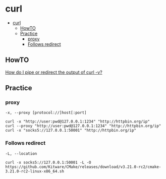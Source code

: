 # curl

- [curl](#curl)
  - [HowTO](#howto)
  - [Practice](#practice)
    - [proxy](#proxy)
    - [Follows redirect](#follows-redirect)

## HowTO

[How do I pipe or redirect the output of curl -v?](https://stackoverflow.com/questions/5427454/how-do-i-pipe-or-redirect-the-output-of-curl-v)

## Practice

### proxy

    -x, --proxy [protocol://]host[:port]

    curl -x "http://user:pwd@127.0.0.1:1234" "http://httpbin.org/ip"
    curl --proxy "http://user:pwd@127.0.0.1:1234" "http://httpbin.org/ip"
    curl -x "socks5://127.0.0.1:50001" "http://httpbin.org/ip"

### Follows redirect

    -L, --location

    curl -x socks5://127.0.0.1:50001 -L -O https://github.com/Kitware/CMake/releases/download/v3.21.0-rc2/cmake-3.21.0-rc2-linux-x86_64.sh
